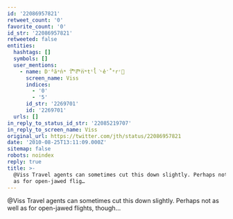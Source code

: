 ```yaml
---
id: '22086957821'
retweet_count: '0'
favorite_count: '0'
id_str: '22086957821'
retweeted: false
entities:
  hashtags: []
  symbols: []
  user_mentions:
    - name: D̒̕ᵈăᵃn̕ᶰ Ť̾̾̓͐͒͠ᵗe͗̑́̋̂́͡ᵉn̅ᶰtᵗl̀̓͘ᶫe̓̒̂̚ᵉrʳ🫡
      screen_name: Viss
      indices:
        - '0'
        - '5'
      id_str: '2269701'
      id: '2269701'
  urls: []
in_reply_to_status_id_str: '22085219707'
in_reply_to_screen_name: Viss
original_url: https://twitter.com/jth/status/22086957821
date: '2010-08-25T13:11:09.000Z'
sitemap: false
robots: noindex
reply: true
title: >-
  @Viss Travel agents can sometimes cut this down slightly. Perhaps not as well
  as for open-jawed flig…
---
```


@Viss Travel agents can sometimes cut this down slightly. Perhaps not as well as for open-jawed flights, though...